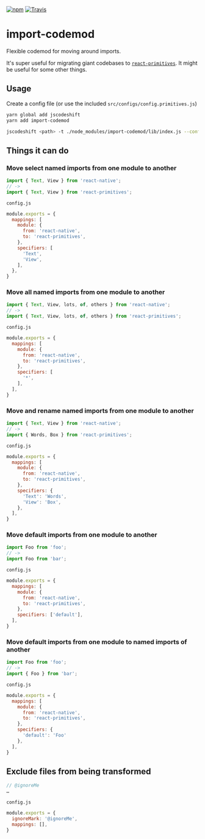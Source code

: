 [![npm](https://img.shields.io/npm/v/import-codemod.svg)](https://www.npmjs.com/package/import-codemod)
[![Travis](https://travis-ci.org/jongold/import-codemod.svg?branch=master)](https://travis-ci.org/jongold/import-codemod)

# import-codemod

Flexible codemod for moving around imports.

It's super useful for migrating giant codebases to [`react-primitives`](https://github.com/lelandrichardson/react-primitives/). It might be useful for some other things.

## Usage
Create a config file (or use the included `src/configs/config.primitives.js`)
```bash
yarn global add jscodeshift
yarn add import-codemod

jscodeshift <path> -t ./node_modules/import-codemod/lib/index.js --config path-to-config.js
```

## Things it can do 

### Move select named imports from one module to another
```js
import { Text, View } from 'react-native';
// ->
import { Text, View } from 'react-primitives';
```

`config.js`
```js
module.exports = {
  mappings: [
    module: {
      from: 'react-native',
      to: 'react-primitives',
    },
    specifiers: [
      'Text',
      'View',
    ],
  },
}
```

### Move all named imports from one module to another
```js
import { Text, View, lots, of, others } from 'react-native';
// ->
import { Text, View, lots, of, others } from 'react-primitives';
```

`config.js`
```js
module.exports = {
  mappings: [
    module: {
      from: 'react-native',
      to: 'react-primitives',
    },
    specifiers: [
      '*',
    ],
  ],
}
```

### Move and rename named imports from one module to another
```js
import { Text, View } from 'react-native';
// ->
import { Words, Box } from 'react-primitives';
```

`config.js`
```js
module.exports = {
  mappings: [
    module: {
      from: 'react-native',
      to: 'react-primitives',
    },
    specifiers: {
      'Text': 'Words',
      'View': 'Box',
    },
  ],
}
```

### Move default imports from one module to another
```js
import Foo from 'foo';
// ->
import Foo from 'bar';
```

`config.js`
```js
module.exports = {
  mappings: [
    module: {
      from: 'react-native',
      to: 'react-primitives',
    },
    specifiers: ['default'],
  ],
}
```

### Move default imports from one module to named imports of another
```js
import Foo from 'foo';
// ->
import { Foo } from 'bar';
```

`config.js`
```js
module.exports = {
  mappings: [
    module: {
      from: 'react-native',
      to: 'react-primitives',
    },
    specifiers: {
      'default': 'Foo'
    },
  ],
}
```

## Exclude files from being transformed
```js
// @ignoreMe
…
```
`config.js`
```js
module.exports = {
  ignoreMark: '@ignoreMe',
  mappings: [],
}
```
